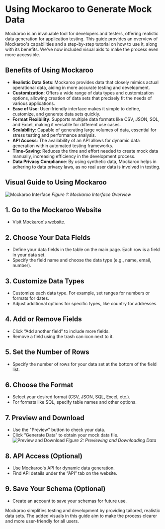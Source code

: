 # Using Mockaroo to Generate Mock Data

Mockaroo is an invaluable tool for developers and testers, offering realistic data generation for application testing. This guide provides an overview of Mockaroo's capabilities and a step-by-step tutorial on how to use it, along with its benefits. We've now included visual aids to make the process even more accessible.

## Benefits of Using Mockaroo
- **Realistic Data Sets**: Mockaroo provides data that closely mimics actual operational data, aiding in more accurate testing and development.
- **Customization**: Offers a wide range of data types and customization options, allowing creation of data sets that precisely fit the needs of various applications.
- **Ease of Use**: User-friendly interface makes it simple to define, customize, and generate data sets quickly.
- **Format Flexibility**: Supports multiple data formats like CSV, JSON, SQL, and Excel, making it versatile for different use cases.
- **Scalability**: Capable of generating large volumes of data, essential for stress testing and performance analysis.
- **API Access**: The availability of an API allows for dynamic data generation within automated testing frameworks.
- **Time-Saving**: Reduces the time and effort needed to create mock data manually, increasing efficiency in the development process.
- **Data Privacy Compliance**: By using synthetic data, Mockaroo helps in adhering to data privacy laws, as no real user data is involved in testing.

## Visual Guide to Using Mockaroo
![Mockaroo Interface](https://github.com/learning-software-engineering/learning-software-engineering.github.io/assets/64294214/d20c6061-7611-4171-8b1f-c2d510244b8f)
*Figure 1: Mockaroo Interface Overview*

## 1. Go to the Mockaroo Website
- Visit [Mockaroo's website](https://www.mockaroo.com/).

## 2. Choose Your Data Fields
- Define your data fields in the table on the main page. Each row is a field in your data set.
- Specify the field name and choose the data type (e.g., name, email, number).

## 3. Customize Data Types
- Customize each data type. For example, set ranges for numbers or formats for dates.
- Adjust additional options for specific types, like country for addresses.

## 4. Add or Remove Fields
- Click “Add another field” to include more fields.
- Remove a field using the trash can icon next to it.

## 5. Set the Number of Rows
- Specify the number of rows for your data set at the bottom of the field list.

## 6. Choose the Format
- Select your desired format (CSV, JSON, SQL, Excel, etc.).
- For formats like SQL, specify table names and other options.

## 7. Preview and Download
- Use the "Preview" button to check your data.
- Click “Generate Data” to obtain your mock data file.
![Preview and Download](https://github.com/learning-software-engineering/learning-software-engineering.github.io/assets/64294214/da4fb2d1-d48d-40ee-96f9-e8a58bdf7ada)
*Figure 2: Previewing and Downloading Data*

## 8. API Access (Optional)
- Use Mockaroo's API for dynamic data generation.
- Find API details under the “API” tab on the website.

## 9. Save Your Schema (Optional)
- Create an account to save your schemas for future use.

Mockaroo simplifies testing and development by providing tailored, realistic data sets. The added visuals in this guide aim to make the process clearer and more user-friendly for all users.
